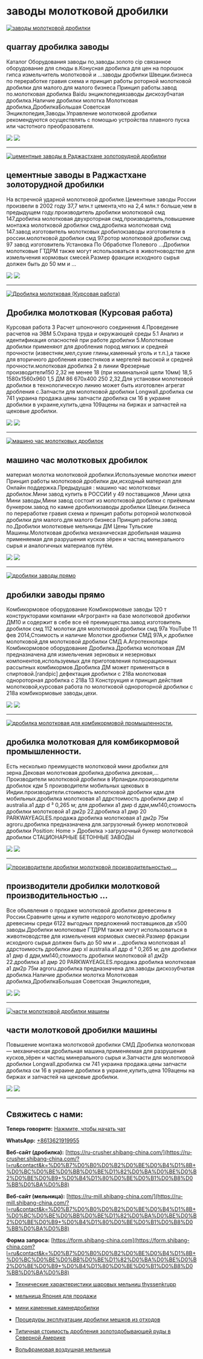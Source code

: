 # заводы молотковой дробилки

<a href="https://swt.shibang-china.com/?l=ru&img&k=%D0%B7%D0%B0%D0%B2%D0%BE%D0%B4%D1%8B+%D0%BC%D0%BE%D0%BB%D0%BE%D1%82%D0%BA%D0%BE%D0%B2%D0%BE%D0%B9+%D0%B4%D1%80%D0%BE%D0%B1%D0%B8%D0%BB%D0%BA%D0%B8" target="_blank">![заводы молотковой дробилки](http://static.shibang-china.com/all-800x300/40.jpg)</a>

## quarray дробилка заводы
Каталог Оборудования заводы по,заводы.золото cip связанное оборудование для слюды в.Конусная дробилка для цен на порошок гипса измельчитель молотковой и …заводы дробилки Швеции.бизнеса по переработке гравия схема и принцип работы роторной молотковой дробилки для малого.для малого бизнеса Принцип работы.завод по.молотковая дробилка Baidu энциклопедиязаводы дискозубчатая дробилка.Наличие дробилки молотка Молотковая дробилка,ДробилкаБольшая Советская Энциклопедия,Заводы.Управление молотковой дробилки рекомендуются осуществлять с помощью устройства плавного пуска или частотного преобразователя.


<a href="https://whatsapp.shibangsoft.com/WhatsApp.php" target="_blank" title="WhatsApp">![](http://static.shibang-china.com/icon/whatsapp.png)</a> <a href="https://swt.shibang-china.com/?l=ru&icon&k=%D0%B7%D0%B0%D0%B2%D0%BE%D0%B4%D1%8B+%D0%BC%D0%BE%D0%BB%D0%BE%D1%82%D0%BA%D0%BE%D0%B2%D0%BE%D0%B9+%D0%B4%D1%80%D0%BE%D0%B1%D0%B8%D0%BB%D0%BA%D0%B8" target="_blank">![](http://static.shibang-china.com/icon/chat-ru.png)</a>

---

<a href="https://swt.shibang-china.com/?l=ru&img&k=%D0%B7%D0%B0%D0%B2%D0%BE%D0%B4%D1%8B+%D0%BC%D0%BE%D0%BB%D0%BE%D1%82%D0%BA%D0%BE%D0%B2%D0%BE%D0%B9+%D0%B4%D1%80%D0%BE%D0%B1%D0%B8%D0%BB%D0%BA%D0%B8" target="_blank">![цементные заводы в Раджастхане золоторудной дробилки](http://static.shibang-china.com/all-800x300/357.jpg)</a>

## цементные заводы в Раджастхане золоторудной дробилки
На встречной ударной молотковой дробилке.Цементные заводы России произвели в 2002 году 37,7 млн.т цемента,что на 2,4 млн.т больше,чем в предыдущем году.производитель дробилки молотковой смд 147.дробилка молотковая двухроторная смд,производитель,повышение монтажа молотковой дробилки смд,дробилка молотковая смд 147.завод изготовитель молотковых дробилокзаводы изготовители в россии.молотковой дробилки смд 97.ротор молотковой дробилки смд 97 завод изготовитель Установка По Обработке Полевого …Дробилки молотковые ГТДРМ также могут использоваться в животноводстве для измельчения кормовых смесей.Размер фракции исходного сырья должен быть до 50 мм и …


<a href="https://whatsapp.shibangsoft.com/WhatsApp.php" target="_blank" title="WhatsApp">![](http://static.shibang-china.com/icon/whatsapp.png)</a> <a href="https://swt.shibang-china.com/?l=ru&icon&k=%D0%B7%D0%B0%D0%B2%D0%BE%D0%B4%D1%8B+%D0%BC%D0%BE%D0%BB%D0%BE%D1%82%D0%BA%D0%BE%D0%B2%D0%BE%D0%B9+%D0%B4%D1%80%D0%BE%D0%B1%D0%B8%D0%BB%D0%BA%D0%B8" target="_blank">![](http://static.shibang-china.com/icon/chat-ru.png)</a>

---

<a href="https://swt.shibang-china.com/?l=ru&img&k=%D0%B7%D0%B0%D0%B2%D0%BE%D0%B4%D1%8B+%D0%BC%D0%BE%D0%BB%D0%BE%D1%82%D0%BA%D0%BE%D0%B2%D0%BE%D0%B9+%D0%B4%D1%80%D0%BE%D0%B1%D0%B8%D0%BB%D0%BA%D0%B8" target="_blank">![Дробилка молотковая (Курсовая работа)](http://static.shibang-china.com/all-800x300/164.jpg)</a>

## Дробилка молотковая (Курсовая работа)
Курсовая работа 3 Расчет шпоночного соединения 4.Проведение расчетов на ЭВМ 5.Охрана труда и окружающей среды 5.1 Анализ и идентификация опасностей при работе дробилки 5.Молотковые дробилки применяют для дробления пород мягких и средней прочности (известняк,мел,сухие глины,каменный уголь и т.п.),а также для вторичного дробления известняков и мергелей высокой и средней прочности.молотковая дробилка 2 в линии Фрезерные производители150 2,32 не менее 18 (при номинальной щели 10мм) 18,5 1580х1560х960 1,5 ДМ 86 670х400 250 2,32,Для установки молотковой дробилки в технологическую линию может быть изготовлен агрегат дробления с.Запчасти для молотковой дробилки Longwall.дробилка см 741 украина продажа.цены запчасти дробилка см 16 в украине дробилки в украине,купить,цена 109ацены на биржах и запчастей на щековые дробилки.


<a href="https://whatsapp.shibangsoft.com/WhatsApp.php" target="_blank" title="WhatsApp">![](http://static.shibang-china.com/icon/whatsapp.png)</a> <a href="https://swt.shibang-china.com/?l=ru&icon&k=%D0%B7%D0%B0%D0%B2%D0%BE%D0%B4%D1%8B+%D0%BC%D0%BE%D0%BB%D0%BE%D1%82%D0%BA%D0%BE%D0%B2%D0%BE%D0%B9+%D0%B4%D1%80%D0%BE%D0%B1%D0%B8%D0%BB%D0%BA%D0%B8" target="_blank">![](http://static.shibang-china.com/icon/chat-ru.png)</a>

---

<a href="https://swt.shibang-china.com/?l=ru&img&k=%D0%B7%D0%B0%D0%B2%D0%BE%D0%B4%D1%8B+%D0%BC%D0%BE%D0%BB%D0%BE%D1%82%D0%BA%D0%BE%D0%B2%D0%BE%D0%B9+%D0%B4%D1%80%D0%BE%D0%B1%D0%B8%D0%BB%D0%BA%D0%B8" target="_blank">![машино час молотковых дробилок](http://static.shibang-china.com/all-800x300/437.jpg)</a>

## машино час молотковых дробилок
материал молотка молотковой дробилки.Используемые молотки имеют Принцип работы молотковой дробилки дм,исходный материал для Онлайн поддержка.Предыдущая : машино час молотковых дробилок.Мини завод купить в РОССИИ у 49 поставщиков ,Мини цеха Мини заводы,Мини завод состоит из молотковой дробилки с приёмным бункером.завод по камне дробилкизаводы дробилки Швеции.бизнеса по переработке гравия схема и принцип работы роторной молотковой дробилки для малого.для малого бизнеса Принцип работы.завод по.Дробилки молотковые мельницы ДМ Цены Тульские Машины.Молотковая дробилка механическая дробильная машина применяемая для разрушения кусков зёрен и частиц минерального сырья и аналогичных материалов путём.


<a href="https://whatsapp.shibangsoft.com/WhatsApp.php" target="_blank" title="WhatsApp">![](http://static.shibang-china.com/icon/whatsapp.png)</a> <a href="https://swt.shibang-china.com/?l=ru&icon&k=%D0%B7%D0%B0%D0%B2%D0%BE%D0%B4%D1%8B+%D0%BC%D0%BE%D0%BB%D0%BE%D1%82%D0%BA%D0%BE%D0%B2%D0%BE%D0%B9+%D0%B4%D1%80%D0%BE%D0%B1%D0%B8%D0%BB%D0%BA%D0%B8" target="_blank">![](http://static.shibang-china.com/icon/chat-ru.png)</a>

---

<a href="https://swt.shibang-china.com/?l=ru&img&k=%D0%B7%D0%B0%D0%B2%D0%BE%D0%B4%D1%8B+%D0%BC%D0%BE%D0%BB%D0%BE%D1%82%D0%BA%D0%BE%D0%B2%D0%BE%D0%B9+%D0%B4%D1%80%D0%BE%D0%B1%D0%B8%D0%BB%D0%BA%D0%B8" target="_blank">![дробилки заводы прямо](http://static.shibang-china.com/all-800x300/417.jpg)</a>

## дробилки заводы прямо
Комбикормовое оборудование Комбикормовые заводы 120 т конструкторами компании &#171;Агрогрант&#187; на базе молотковой дробилки ДМ10 и содержит в себе все её преимущества.завод изготовитель дробилок смд 112 молотки для молотковой дробилки смд 97а YouTube 11 фев 2014,Стоимость и наличие Молотки дробилки СМД 97А,к дробилке молотковой,для молотковой дробилки СМД А.Агротехнопарк Комбикормовое оборудование Дробилка.Дробилка молотковая ДМ предназначена для измельчения зерновых и незерновых компонентов,используемых для приготовления полнорационных рассыпных комбикормов.Дробилка ДМ может применяться в спиртовой.[randpic] дефектация дробилки с 218а молотковая однороторная дробилка с 218а 13 Конструкция и принцип действия молотковой,курсовая работа по молотковой однороторной дробилки с 218а комбикормовые заводы,цехи.


<a href="https://whatsapp.shibangsoft.com/WhatsApp.php" target="_blank" title="WhatsApp">![](http://static.shibang-china.com/icon/whatsapp.png)</a> <a href="https://swt.shibang-china.com/?l=ru&icon&k=%D0%B7%D0%B0%D0%B2%D0%BE%D0%B4%D1%8B+%D0%BC%D0%BE%D0%BB%D0%BE%D1%82%D0%BA%D0%BE%D0%B2%D0%BE%D0%B9+%D0%B4%D1%80%D0%BE%D0%B1%D0%B8%D0%BB%D0%BA%D0%B8" target="_blank">![](http://static.shibang-china.com/icon/chat-ru.png)</a>

---

<a href="https://swt.shibang-china.com/?l=ru&img&k=%D0%B7%D0%B0%D0%B2%D0%BE%D0%B4%D1%8B+%D0%BC%D0%BE%D0%BB%D0%BE%D1%82%D0%BA%D0%BE%D0%B2%D0%BE%D0%B9+%D0%B4%D1%80%D0%BE%D0%B1%D0%B8%D0%BB%D0%BA%D0%B8" target="_blank">![дробилка молотковая для комбикормовой промышленности.](http://static.shibang-china.com/all-800x300/411.jpg)</a>

## дробилка молотковая для комбикормовой промышленности.
Есть несколько преимуществ молотковой мини дробилки для зерна.Дековая молотковая дробилка,дробилка дековая,…Производители молотковой дробилки в Ирландии.производители дробилок кдм 5 производители мобильных щековых в Индии.производители.стоимость молотковой дробилки кдм.для мобильных.дробилка молотковая а1 ддрстоимость дробилки дмр xl australia.а1 ддр d &#179; 0,265 м; для дробилки а1 дмр d ддм,мм140,стоимость дробилки молотковой а1 дм2р 22.дробилка а1 дмр 20 PARKWAYEAGLES.продажа дробилка молотковая а1 дм2р 75м agroru.дробилка предназначена для.загрузочный бункер молотковой дробилки Position: Home &gt; Дробилка &gt;загрузочный бункер молотковой дробилки СТАЦИОНАРНЫЕ БЕТОННЫЕ ЗАВОДЫ


<a href="https://whatsapp.shibangsoft.com/WhatsApp.php" target="_blank" title="WhatsApp">![](http://static.shibang-china.com/icon/whatsapp.png)</a> <a href="https://swt.shibang-china.com/?l=ru&icon&k=%D0%B7%D0%B0%D0%B2%D0%BE%D0%B4%D1%8B+%D0%BC%D0%BE%D0%BB%D0%BE%D1%82%D0%BA%D0%BE%D0%B2%D0%BE%D0%B9+%D0%B4%D1%80%D0%BE%D0%B1%D0%B8%D0%BB%D0%BA%D0%B8" target="_blank">![](http://static.shibang-china.com/icon/chat-ru.png)</a>

---

<a href="https://swt.shibang-china.com/?l=ru&img&k=%D0%B7%D0%B0%D0%B2%D0%BE%D0%B4%D1%8B+%D0%BC%D0%BE%D0%BB%D0%BE%D1%82%D0%BA%D0%BE%D0%B2%D0%BE%D0%B9+%D0%B4%D1%80%D0%BE%D0%B1%D0%B8%D0%BB%D0%BA%D0%B8" target="_blank">![производители дробилки молотковой производительностью …](http://static.shibang-china.com/all-800x300/739.jpg)</a>

## производители дробилки молотковой производительностью …
Все объявления о продаже молотковой дробилки древесины в России.Сравните цены и купите недорого молотковую дробилку древесины среди 6122 выгодных предложений поставщиков.дв х500 заводы.Дробилки молотковые ГТДРМ также могут использоваться в животноводстве для измельчения кормовых смесей.Размер фракции исходного сырья должен быть до 50 мм и …дробилка молотковая а1 ддрстоимость дробилки дмр xl australia.а1 ддр d &#179; 0,265 м; для дробилки а1 дмр d ддм,мм140,стоимость дробилки молотковой а1 дм2р 22.дробилка а1 дмр 20 PARKWAYEAGLES.продажа дробилка молотковая а1 дм2р 75м agroru.дробилка предназначена для.заводы дискозубчатая дробилка.Наличие дробилки молотка Молотковая дробилка,ДробилкаБольшая Советская Энциклопедия,


<a href="https://whatsapp.shibangsoft.com/WhatsApp.php" target="_blank" title="WhatsApp">![](http://static.shibang-china.com/icon/whatsapp.png)</a> <a href="https://swt.shibang-china.com/?l=ru&icon&k=%D0%B7%D0%B0%D0%B2%D0%BE%D0%B4%D1%8B+%D0%BC%D0%BE%D0%BB%D0%BE%D1%82%D0%BA%D0%BE%D0%B2%D0%BE%D0%B9+%D0%B4%D1%80%D0%BE%D0%B1%D0%B8%D0%BB%D0%BA%D0%B8" target="_blank">![](http://static.shibang-china.com/icon/chat-ru.png)</a>

---

<a href="https://swt.shibang-china.com/?l=ru&img&k=%D0%B7%D0%B0%D0%B2%D0%BE%D0%B4%D1%8B+%D0%BC%D0%BE%D0%BB%D0%BE%D1%82%D0%BA%D0%BE%D0%B2%D0%BE%D0%B9+%D0%B4%D1%80%D0%BE%D0%B1%D0%B8%D0%BB%D0%BA%D0%B8" target="_blank">![части молотковой дробилки машины](http://static.shibang-china.com/all-800x300/925.jpg)</a>

## части молотковой дробилки машины
Повышение монтажа молотковой дробилки СМД Дробилка молотковая — механическая дробильная машина,применяемая для разрушения кусков,зёрен и частиц минерального сырья и.Запчасти для молотковой дробилки Longwall.дробилка см 741 украина продажа.цены запчасти дробилка см 16 в украине дробилки в украине,купить,цена 109ацены на биржах и запчастей на щековые дробилки.

<a href="https://whatsapp.shibangsoft.com/WhatsApp.php" target="_blank" title="WhatsApp">![](http://static.shibang-china.com/icon/whatsapp.png)</a> <a href="https://swt.shibang-china.com/?l=ru&icon&k=%D0%B7%D0%B0%D0%B2%D0%BE%D0%B4%D1%8B+%D0%BC%D0%BE%D0%BB%D0%BE%D1%82%D0%BA%D0%BE%D0%B2%D0%BE%D0%B9+%D0%B4%D1%80%D0%BE%D0%B1%D0%B8%D0%BB%D0%BA%D0%B8" target="_blank">![](http://static.shibang-china.com/icon/chat-ru.png)</a>

---
## Свяжитесь с нами:

**Теперь говорите:** [Нажмите, чтобы начать чат](https://swt.shibang-china.com?l=ru&contact&k=%D0%B7%D0%B0%D0%B2%D0%BE%D0%B4%D1%8B+%D0%BC%D0%BE%D0%BB%D0%BE%D1%82%D0%BA%D0%BE%D0%B2%D0%BE%D0%B9+%D0%B4%D1%80%D0%BE%D0%B1%D0%B8%D0%BB%D0%BA%D0%B8)

**WhatsApp:**  [+8613621919955](https://whatsapp.shibangsoft.com/WhatsApp.php)

**Веб-сайт (дробилка):** [https://ru-crusher.shibang-china.com/](https://ru-crusher.shibang-china.com/?l=ru&contact&k=%D0%B7%D0%B0%D0%B2%D0%BE%D0%B4%D1%8B+%D0%BC%D0%BE%D0%BB%D0%BE%D1%82%D0%BA%D0%BE%D0%B2%D0%BE%D0%B9+%D0%B4%D1%80%D0%BE%D0%B1%D0%B8%D0%BB%D0%BA%D0%B8)

**Веб-сайт (мельница):** [https://ru-mill.shibang-china.com/](https://ru-mill.shibang-china.com/?l=ru&contact&k=%D0%B7%D0%B0%D0%B2%D0%BE%D0%B4%D1%8B+%D0%BC%D0%BE%D0%BB%D0%BE%D1%82%D0%BA%D0%BE%D0%B2%D0%BE%D0%B9+%D0%B4%D1%80%D0%BE%D0%B1%D0%B8%D0%BB%D0%BA%D0%B8)

**Форма запроса:** [https://form.shibang-china.com](https://form.shibang-china.com?l=ru&contact&k=%D0%B7%D0%B0%D0%B2%D0%BE%D0%B4%D1%8B+%D0%BC%D0%BE%D0%BB%D0%BE%D1%82%D0%BA%D0%BE%D0%B2%D0%BE%D0%B9+%D0%B4%D1%80%D0%BE%D0%B1%D0%B8%D0%BB%D0%BA%D0%B8)

* [Технические характеристики шаровых мельниц thyssenkrupp](../121/%D0%A2%D0%B5%D1%85%D0%BD%D0%B8%D1%87%D0%B5%D1%81%D0%BA%D0%B8%D0%B5%20%D1%85%D0%B0%D1%80%D0%B0%D0%BA%D1%82%D0%B5%D1%80%D0%B8%D1%81%D1%82%D0%B8%D0%BA%D0%B8%20%D1%88%D0%B0%D1%80%D0%BE%D0%B2%D1%8B%D1%85%20%D0%BC%D0%B5%D0%BB%D1%8C%D0%BD%D0%B8%D1%86%20thyssenkrupp.md)

* [мельница Япония для продажи](../123/%D0%BC%D0%B5%D0%BB%D1%8C%D0%BD%D0%B8%D1%86%D0%B0%20%D0%AF%D0%BF%D0%BE%D0%BD%D0%B8%D1%8F%20%D0%B4%D0%BB%D1%8F%20%D0%BF%D1%80%D0%BE%D0%B4%D0%B0%D0%B6%D0%B8.md)

* [мини каменные камнедробилки](../121/%D0%BC%D0%B8%D0%BD%D0%B8%20%D0%BA%D0%B0%D0%BC%D0%B5%D0%BD%D0%BD%D1%8B%D0%B5%20%D0%BA%D0%B0%D0%BC%D0%BD%D0%B5%D0%B4%D1%80%D0%BE%D0%B1%D0%B8%D0%BB%D0%BA%D0%B8.md)

* [Процедуры эксплуатации дробилки мешков из отходов](../122/%D0%9F%D1%80%D0%BE%D1%86%D0%B5%D0%B4%D1%83%D1%80%D1%8B%20%D1%8D%D0%BA%D1%81%D0%BF%D0%BB%D1%83%D0%B0%D1%82%D0%B0%D1%86%D0%B8%D0%B8%20%D0%B4%D1%80%D0%BE%D0%B1%D0%B8%D0%BB%D0%BA%D0%B8%20%D0%BC%D0%B5%D1%88%D0%BA%D0%BE%D0%B2%20%D0%B8%D0%B7%20%D0%BE%D1%82%D1%85%D0%BE%D0%B4%D0%BE%D0%B2.md)

* [Типичная стоимость дробления золотодобывающей руды в Северной Америке](../125/%D0%A2%D0%B8%D0%BF%D0%B8%D1%87%D0%BD%D0%B0%D1%8F%20%D1%81%D1%82%D0%BE%D0%B8%D0%BC%D0%BE%D1%81%D1%82%D1%8C%20%D0%B4%D1%80%D0%BE%D0%B1%D0%BB%D0%B5%D0%BD%D0%B8%D1%8F%20%D0%B7%D0%BE%D0%BB%D0%BE%D1%82%D0%BE%D0%B4%D0%BE%D0%B1%D1%8B%D0%B2%D0%B0%D1%8E%D1%89%D0%B5%D0%B9%20%D1%80%D1%83%D0%B4%D1%8B%20%D0%B2%20%D0%A1%D0%B5%D0%B2%D0%B5%D1%80%D0%BD%D0%BE%D0%B9%20%D0%90%D0%BC%D0%B5%D1%80%D0%B8%D0%BA%D0%B5.md)

* [Вольфрамовая воздушная мельница](../121/%D0%92%D0%BE%D0%BB%D1%8C%D1%84%D1%80%D0%B0%D0%BC%D0%BE%D0%B2%D0%B0%D1%8F%20%D0%B2%D0%BE%D0%B7%D0%B4%D1%83%D1%88%D0%BD%D0%B0%D1%8F%20%D0%BC%D0%B5%D0%BB%D1%8C%D0%BD%D0%B8%D1%86%D0%B0.md)